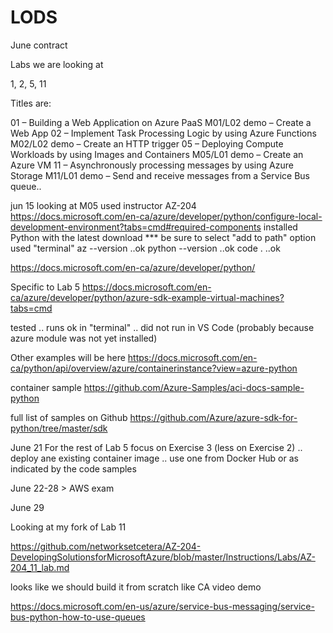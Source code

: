 # LODS
June contract

Labs we are looking at

1, 2, 5, 11

Titles are:

01 – Building a Web Application on Azure PaaS
M01/L02 demo – Create a Web App
02 – Implement Task Processing Logic by using Azure Functions
M02/L02 demo – Create an HTTP trigger
05 – Deploying Compute Workloads by using Images and Containers
M05/L01 demo – Create an Azure VM
11 – Asynchronously processing messages by using Azure Storage
M11/L01 demo – Send and receive messages from a Service Bus queue..

jun 15
looking at M05
used instructor AZ-204
https://docs.microsoft.com/en-ca/azure/developer/python/configure-local-development-environment?tabs=cmd#required-components
installed Python with the latest download
*** be sure to select "add to path" option
used "terminal"
az --version ..ok
python --version ..ok
code .  ..ok

https://docs.microsoft.com/en-ca/azure/developer/python/

Specific to Lab 5
https://docs.microsoft.com/en-ca/azure/developer/python/azure-sdk-example-virtual-machines?tabs=cmd

tested
.. runs ok in "terminal"
.. did not run in VS Code (probably because azure module was not yet installed)

Other examples will be here
https://docs.microsoft.com/en-ca/python/api/overview/azure/containerinstance?view=azure-python

container sample
https://github.com/Azure-Samples/aci-docs-sample-python



full list of samples on Github
https://github.com/Azure/azure-sdk-for-python/tree/master/sdk

June 21
For the rest of Lab 5 focus on Exercise 3 (less on Exercise 2)
.. deploy ane existing container image
.. use one from Docker Hub or as indicated by the code samples


June 22-28 > AWS exam

June 29

Looking at my fork of Lab 11

https://github.com/networksetcetera/AZ-204-DevelopingSolutionsforMicrosoftAzure/blob/master/Instructions/Labs/AZ-204_11_lab.md

looks like we should build it from scratch like CA video demo

https://docs.microsoft.com/en-us/azure/service-bus-messaging/service-bus-python-how-to-use-queues

